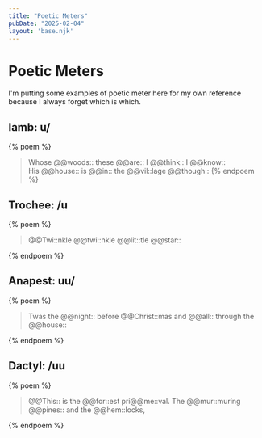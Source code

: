 ```yaml
---
title: "Poetic Meters"
pubDate: "2025-02-04"
layout: 'base.njk'
---
```

# Poetic Meters
I'm putting some examples of poetic meter here for my own reference because I always forget which is which.

## Iamb: u/

{% poem %}
> Whose @@woods:: these @@are:: I @@think:: I @@know::<br />
> His @@house:: is @@in:: the @@vil::lage @@though::
{% endpoem %}

## Trochee: /u
{% poem %}
> @@Twi::nkle @@twi::nkle @@lit::tle @@star::

{% endpoem %}

## Anapest: uu/
{% poem %}
> Twas the @@night:: before @@Christ::mas and @@all:: through the @@house::

{% endpoem %}

## Dactyl: /uu
{% poem %}
> @@This:: is the @@for::est pri@@me::val. The @@mur::muring @@pines:: and the @@hem::locks,

{% endpoem %}

